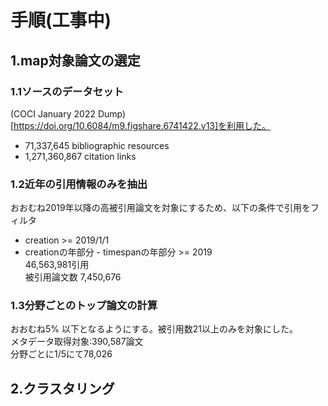 # 手順(工事中)


## 1.map対象論文の選定  

### 1.1ソースのデータセット
(COCI January 2022 Dump)[https://doi.org/10.6084/m9.figshare.6741422.v13]を利用した。
- 71,337,645 bibliographic resources  
- 1,271,360,867 citation links  

### 1.2近年の引用情報のみを抽出
おおむね2019年以降の高被引用論文を対象にするため、以下の条件で引用をフィルタ
- creation >= 2019/1/1  
- creationの年部分 - timespanの年部分 >= 2019    
46,563,981引用  
被引用論文数 7,450,676  

### 1.3分野ごとのトップ論文の計算
おおむね5% 以下となるようにする。被引用数21以上のみを対象にした。  
メタデータ取得対象:390,587論文  
分野ごとに1/5にて78,026  

## 2.クラスタリング
